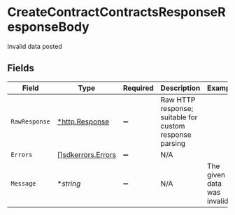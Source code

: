 # CreateContractContractsResponseResponseBody

Invalid data posted


## Fields

| Field                                                   | Type                                                    | Required                                                | Description                                             | Example                                                 |
| ------------------------------------------------------- | ------------------------------------------------------- | ------------------------------------------------------- | ------------------------------------------------------- | ------------------------------------------------------- |
| `RawResponse`                                           | [*http.Response](https://pkg.go.dev/net/http#Response)  | :heavy_minus_sign:                                      | Raw HTTP response; suitable for custom response parsing |                                                         |
| `Errors`                                                | [][sdkerrors.Errors](../../models/errors/errors.md)     | :heavy_minus_sign:                                      | N/A                                                     |                                                         |
| `Message`                                               | **string*                                               | :heavy_minus_sign:                                      | N/A                                                     | The given data was invalid.                             |